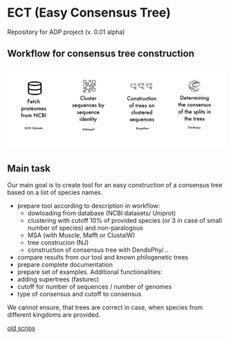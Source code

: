 # ECT (Easy Consensus Tree)
Repository for ADP project (v. 0.01 alpha)

## Workflow for consensus tree construction

![pipeline](img/pipeline.png)

## Main task
Our main goal is to create tool for an easy construction of a consensus tree based on a list of species names. 
- prepare tool according to description in workflow:
  - dowloading from database (NCBI datasets/ Uniprot)
  - clustering with cutoff 10% of provided species (or 3 in case of small number of species) and non-paralogous
  - MSA (with Muscle, Mafft or ClustalW) 
  - tree construcion (NJ)
  - construction of consensus tree with DendoPhy/...
- compare results from our tool and known philogenetic trees
- prepare complete documentation
- prepare set of examples.
Additional functionalities:
- adding supertrees (fasturec)
- cutoff for number of sequences / number of genomes
- type of consensus and cutoff to consensus

 We cannot ensure, that trees are correct in case, when species from different kingdoms are provided.

 [old scrips](https://github.com/M-Chojnacki6/ADP_working)
